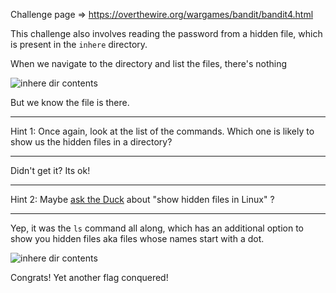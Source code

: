 Challenge page => https://overthewire.org/wargames/bandit/bandit4.html

This challenge also involves reading the password from a hidden file, which is present in the `inhere` directory.

When we navigate to the directory and list the files, there's nothing

![inhere dir contents](https://dev-to-uploads.s3.amazonaws.com/i/uoa2i1eb3dzjy5u78lsi.png)

But we know the file is there.

___
Hint 1: Once again, look at the list of the commands. Which one is likely to show us the hidden files in a directory? 
___

Didn't get it? Its ok!

___
Hint 2: Maybe [ask the Duck](https://duckduckgo.com/?t=ffab&q=show+hidden+files+in+Linux) about "show hidden files in Linux" ?
___

Yep, it was the `ls` command all along, which has an additional option to show you hidden files aka files whose names start with a dot.

![inhere dir contents](https://dev-to-uploads.s3.amazonaws.com/i/aozapsgamjofj4aixug7.png)

Congrats! Yet another flag conquered!